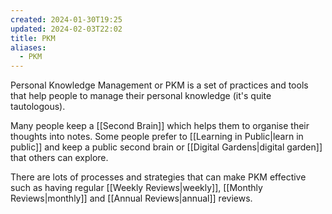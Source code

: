 ```yaml
---
created: 2024-01-30T19:25
updated: 2024-02-03T22:02
title: PKM
aliases:
  - PKM
---
```

Personal Knowledge Management or PKM is a set of practices and tools that help people to manage their personal knowledge (it's quite tautologous). 

Many people keep a [[Second Brain]] which helps them to organise their thoughts into notes. Some people prefer to [[Learning in Public|learn in public]] and keep a public second brain or [[Digital Gardens|digital garden]] that others can explore. 

There are lots of processes and strategies that can make PKM effective such as having regular [[Weekly Reviews|weekly]], [[Monthly Reviews|monthly]] and [[Annual Reviews|annual]] reviews.
